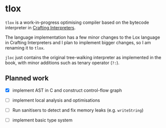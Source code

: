 # tlox

`tlox` is a work-in-progress optimising compiler based on the bytecode interpreter in [Crafting Interpreters](https://craftinginterpreters.com).

The language implementation has a few minor changes to the Lox language in Crafting Interpreters and I plan to implement bigger changes, so I am renaming it to `tlox`.

`jloc` just contains the original tree-walking interpreter as implemented in the book, with minor additions such as tenary operator (`?:`).

## Planned work

- [x] implement AST in C and construct control-flow graph
- [ ] implement local analysis and optimisations
- [ ] Run sanitisers to detect and fix memory leaks (e.g. `writeString`)
- [ ] implement basic type system


